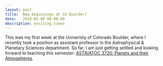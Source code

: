 ```yaml
---
layout: post
title:  New beginnings at CU Boulder!
date:   2018-01-08 00:00:00
description: exciting times
---
```

This was my first week at the Univeristy of Colorado Boulder, where I recently took a
position as assistant professor in the Astrophysical & Planetary Sciences department.
So far, I am just getting settled and looking forward to teaching this semester:
<a href="https://catalog.colorado.edu/search/?P=ASTR%203720" target="\_blank">ASTR/ATOC 3720: Planets and their Atmospheres</a>.
